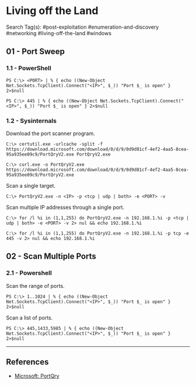 # Living off the Land

Search Tag(s): #post-exploitation #enumeration-and-discovery #networking #living-off-the-land #windows

## 01 - Port Sweep

### 1.1 - PowerShell

```
PS C:\> <PORT> | % { echo ((New-Object Net.Sockets.TcpClient).Connect("<IP>", $_)) "Port $_ is open" } 2>$null

PS C:\> 445 | % { echo ((New-Object Net.Sockets.TcpClient).Connect("<IP>", $_)) "Port $_ is open" } 2>$null
```

### 1.2 - Sysinternals

Download the port scanner program.

```
C:\> certutil.exe -urlcache -split -f https://download.microsoft.com/download/0/d/9/0d9d81cf-4ef2-4aa5-8cea-95a935ee09c9/PortQryV2.exe PortQryV2.exe

C:\> curl.exe -o PortQryV2.exe https://download.microsoft.com/download/0/d/9/0d9d81cf-4ef2-4aa5-8cea-95a935ee09c9/PortQryV2.exe
```

Scan a single target.

```
C:\> PortQryV2.exe -n <IP> -p <tcp | udp | both> -e <PORT> -v
```

Scan multiple IP addresses through a single port.

```
C:\> for /l %i in (1,1,255) do PortQryV2.exe -n 192.168.1.%i -p <tcp | udp | both> -e <PORT> -v 2> nul && echo 192.168.1.%i

C:\> for /l %i in (1,1,255) do PortQryV2.exe -n 192.168.1.%i -p tcp -e 445 -v 2> nul && echo 192.168.1.%i
```

## 02 - Scan Multiple Ports

### 2.1 - Powershell

Scan the range of ports.

```
PS C:\> 1..1024 | % { echo ((New-Object Net.Sockets.TcpClient).Connect("<IP>", $_)) "Port $_ is open" } 2>$null
```

Scan a list of ports.

```
PS C:\> 445,1433,5985 | % { echo ((New-Object Net.Sockets.TcpClient).Connect("<IP>", $_)) "Port $_ is open" } 2>$null
```

---
## References

- [Microsoft: PortQry](https://www.microsoft.com/en-us/download/details.aspx?id=17148)
